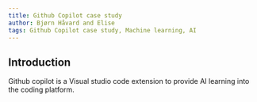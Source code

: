```yaml
---
title: Github Copilot case study
author: Bjørn Håvard and Elise
tags: Github Copilot case study, Machine learning, AI
---
```


## Introduction

Github copilot is a Visual studio code extension to provide AI learning into the coding platform.
